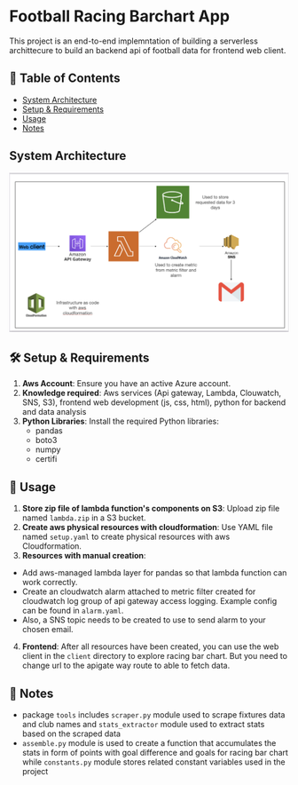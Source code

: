 # Football Racing Barchart App
This project is an end-to-end implemntation of building a serverless archittecure to build an backend api of football data for frontend web client.
## 📝 Table of Contents
- [System Architecture](#system-architecture)
- [Setup & Requirements](#-setup--requirements)
- [Usage](#-usage)
- [Notes](#-notes)


## System Architecture
![System Architecture](architecture.png)

## 🛠 Setup & Requirements
1. **Aws Account**: Ensure you have an active Azure account.
2. **Knowledge required**: Aws services (Api gateway, Lambda, Clouwatch, SNS, S3), frontend web development (js, css, html), python for backend and data analysis
3. **Python Libraries**: Install the required Python libraries:
   - pandas
   - boto3
   - numpy
   - certifi

## 🚀 Usage
1. **Store zip file of lambda function's components on S3**: Upload zip file named `lambda.zip` in a S3 bucket.
2. **Create aws physical resources with cloudformation**: Use YAML file named `setup.yaml` to create physical resources with aws Cloudformation.
3. **Resources with manual creation**: 
- Add aws-managed lambda layer for pandas so that lambda function can work correctly.
- Create an cloudwatch alarm attached to metric filter created for cloudwatch log group of api gateway access logging. Example config can be found in `alarm.yaml`.
- Also, a SNS topic needs to be created to use to send alarm to your chosen email.
4. **Frontend**: After all resources have been created, you can use the web client in the `client` directory to explore racing bar chart. But you need to change url to the apigate way route to able to fetch data.

## 📝 Notes
-  package `tools` includes `scraper.py` module used to scrape fixtures data and club names and `stats_extractor` module used to extract stats based on the scraped data 
- `assemble.py` module is used to create a function that accumulates the stats in form of points with goal difference and goals for racing bar chart while `constants.py` module stores related constant variables used in the project
